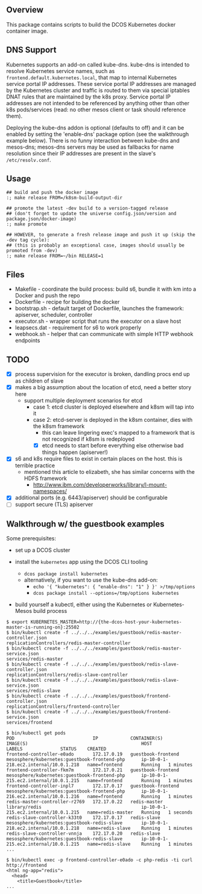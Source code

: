 ## Overview

This package contains scripts to build the DCOS Kubernetes docker container image.

## DNS Support

Kubernetes supports an add-on called kube-dns.
kube-dns is intended to resolve Kubernetes service names, such as `frontend.default.kubernetes.local`, that map to internal Kubernetes service portal IP addresses.
These service portal IP addresses are managed by the Kubernetes cluster and traffic is routed to them via special iptables DNAT rules that are maintained by the k8s proxy.
Service portal IP addresses are not intended to be referenced by anything other than other k8s pods/services (read: no other mesos client or task should reference them).

Deploying the kube-dns addon is optional (defaults to off) and it can be enabled by setting the 'enable-dns' package option (see the walkthrough example below).
There is no funny interaction between kube-dns and mesos-dns;
mesos-dns servers may be used as fallbacks for name resolution since their IP addresses are present in the slave's `/etc/resolv.conf`.

## Usage
```
## build and push the docker image
:; make release FROM=/k8sm-build-output-dir

## promote the latest -dev build to a version-tagged release
## (don't forget to update the universe config.json/version and package.json/docker-image)
:; make promote

## HOWEVER, to generate a fresh release image and push it up (skip the -dev tag cycle):
## (this is probably an exceptional case, images should usually be promoted from -dev)
:; make release FROM=~/bin RELEASE=1
```

## Files
* Makefile - coordinate the build process: build s6, bundle it with km into a Docker and push the repo
* Dockerfile - recipe for building the docker
* bootstrap.sh - default target of Dockerfile, launches the framework: apiserver, scheduler, controller
* executor.sh - wrapper script that runs the executor on a slave host
* leapsecs.dat - requirement for s6 to work properly
* webhook.sh - helper that can communicate with simple HTTP webhook endpoints

## TODO
- [x] process supervision for the executor is broken, dandling procs end up as children of slave
- [x] makes a big assumption about the location of etcd, need a better story here
  - support multiple deployment scenarios for etcd
    - case 1: etcd cluster is deployed elsewhere and k8sm will tap into it
    - case 2: etcd-server is deployed in the k8sm container, dies with the k8sm framework
      - this can leave lingering exec's mapped to a framework that is not recognized if k8sm is redeployed
      - [x] etcd needs to start before everything else otherwise bad things happen (apiserver!)
- [x] s6 and k8s require files to exist in certain places on the host. this is terrible practice
  - mentioned this article to elizabeth, she has similar concerns with the HDFS framework
    - http://www.ibm.com/developerworks/library/l-mount-namespaces/
- [x] additional ports (e.g. 6443/apiserver) should be configurable
- [ ] support secure (TLS) apiserver

## Walkthrough w/ the guestbook examples

Some prerequisites:

- set up a DCOS cluster
- install the `kubernetes` app using the DCOS CLI tooling
  - `dcos package install kubernetes`
  - alternatively, if you want to use the kube-dns add-on:
    - `echo '{ "kubernetes": { "enable-dns": "1" } }' >/tmp/options`
    - `dcos package install --options=/tmp/options kubernetes`

- build yourself a kubectl, either using the Kubernetes or Kubernetes-Mesos build process

```shell
$ export KUBERNETES_MASTER=http://{the-dcos-host-your-kubernetes-master-is-running-on}:25502
$ bin/kubectl create -f ../../../examples/guestbook/redis-master-controller.json
replicationControllers/redis-master-controller
$ bin/kubectl create -f ../../../examples/guestbook/redis-master-service.json 
services/redis-master
$ bin/kubectl create -f ../../../examples/guestbook/redis-slave-controller.json 
replicationControllers/redis-slave-controller
$ bin/kubectl create -f ../../../examples/guestbook/redis-slave-service.json 
services/redis-slave
$ bin/kubectl create -f ../../../examples/guestbook/frontend-controller.json 
replicationControllers/frontend-controller
$ bin/kubectl create -f ../../../examples/guestbook/frontend-service.json 
services/frontend

$ bin/kubectl get pods
POD                             IP            CONTAINER(S)         IMAGE(S)                                          HOST                                    LABELS              STATUS    CREATED
frontend-controller-e0ado       172.17.0.19   guestbook-frontend   mesosphere/kubernetes:guestbook-frontend-php      ip-10-0-1-218.ec2.internal/10.0.1.218   name=frontend       Running   1 minutes
frontend-controller-fkm7m       172.17.0.21   guestbook-frontend   mesosphere/kubernetes:guestbook-frontend-php      ip-10-0-1-215.ec2.internal/10.0.1.215   name=frontend       Running   1 minutes
frontend-controller-inpl7       172.17.0.17   guestbook-frontend   mesosphere/kubernetes:guestbook-frontend-php      ip-10-0-1-216.ec2.internal/10.0.1.216   name=frontend       Running   1 minutes
redis-master-controller-r2769   172.17.0.22   redis-master         library/redis                                     ip-10-0-1-215.ec2.internal/10.0.1.215   name=redis-master   Running   1 seconds
redis-slave-controller-k33t0    172.17.0.17   redis-slave          mesosphere/kubernetes:guestbook-redis-slave       ip-10-0-1-218.ec2.internal/10.0.1.218   name=redis-slave    Running   1 minutes
redis-slave-controller-vnnja    172.17.0.20   redis-slave          mesosphere/kubernetes:guestbook-redis-slave       ip-10-0-1-215.ec2.internal/10.0.1.215   name=redis-slave    Running   1 minutes
...

$ bin/kubectl exec -p frontend-controller-e0ado -c php-redis -ti curl http://frontend
<html ng-app="redis">
  <head>
    <title>Guestbook</title>
...
```
